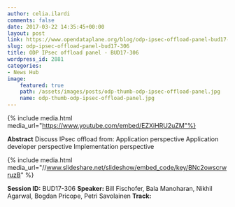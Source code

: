 ```yaml
---
author: celia.ilardi
comments: false
date: 2017-03-22 14:35:45+00:00
layout: post
link: https://www.opendataplane.org/blog/odp-ipsec-offload-panel-bud17-306/
slug: odp-ipsec-offload-panel-bud17-306
title: ODP IPsec offload panel - BUD17-306
wordpress_id: 2881
categories:
- News Hub
image:
    featured: true
    path: /assets/images/posts/odp-thumb-odp-ipsec-offload-panel.jpg
    name: odp-thumb-odp-ipsec-offload-panel.jpg
---
```

{% include media.html media_url="https://www.youtube.com/embed/EZXiHRU2uZM"%}

**Abstract**
Discuss IPsec offload from:
Application perspective
Application developer perspective
Implementation perspective

{% include media.html media_url="//www.slideshare.net/slideshow/embed_code/key/BNc2owscrwruzB" %}

**Session ID:** BUD17-306
**Speaker:** Bill Fischofer, Bala Manoharan,
Nikhil Agarwal, Bogdan Pricope, Petri Savolainen
**Track:**
